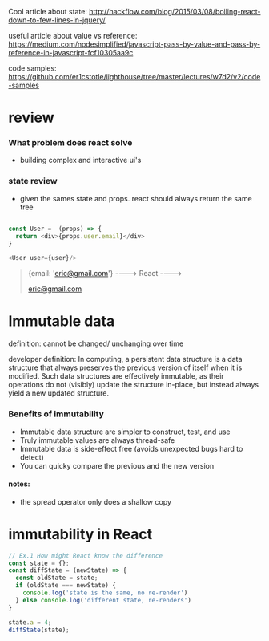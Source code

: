 Cool article about state:  http://hackflow.com/blog/2015/03/08/boiling-react-down-to-few-lines-in-jquery/

useful article about value vs reference: https://medium.com/nodesimplified/javascript-pass-by-value-and-pass-by-reference-in-javascript-fcf10305aa9c

code samples: https://github.com/er1cstotle/lighthouse/tree/master/lectures/w7d2/v2/code-samples

# review

### What problem does react solve

- building complex and interactive ui's

### state review

- given the sames state and props. react should always return the same tree
```js

const User =  (props) => {
  return <div>{props.user.email}</div>
}

<User user={user}/>
```
> {email: 'eric@gmail.com'} ----> React ----> <div>eric@gmail.com</div>

# Immutable data 

definition: cannot be changed/ unchanging over time

developer definition: In computing, a persistent data structure is a data structure that always preserves the previous version of itself when it is modified. Such data structures are effectively immutable, as their operations do not (visibly) update the structure in-place, but instead always yield a new updated structure.

### Benefits of immutability

- Immutable data structure are simpler to construct, test, and use
- Truly immutable values are always thread-safe
- Immutable data is side-effect free (avoids unexpected bugs hard to detect)
- You can quicky compare the previous and the new version

#### notes:
- the spread operator only does a shallow copy

# immutability in React 

```js
// Ex.1 How might React know the difference
const state = {};
const diffState = (newState) => {
  const oldState = state;
  if (oldState === newState) {
    console.log('state is the same, no re-render')
  } else console.log('different state, re-renders')
}

state.a = 4;
diffState(state);
```

